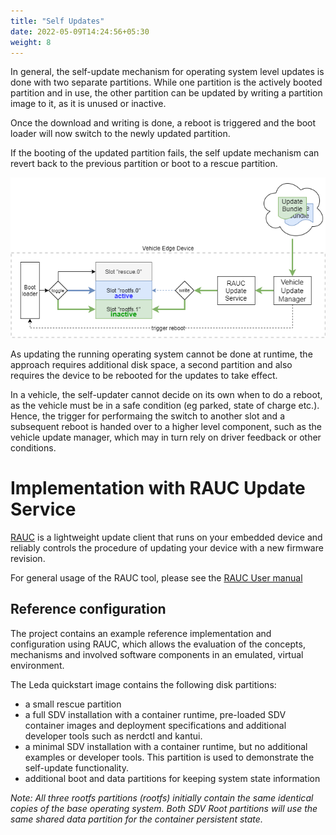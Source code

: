 ```yaml
---
title: "Self Updates"
date: 2022-05-09T14:24:56+05:30
weight: 8
---
```


In general, the self-update mechanism for operating system level updates is done with two separate partitions. While one partition is the actively booted partition and in use, the other partition can be updated by writing a partition image to it, as it is unused or inactive.

Once the download and writing is done, a reboot is triggered and the boot loader will now switch to the newly updated partition.

If the booting of the updated partition fails, the self update mechanism can revert back to the previous partition or boot to a rescue partition.

![](leda-self-update.png)

As updating the running operating system cannot be done at runtime, the approach requires additional disk space, a second partition and also requires the device to be rebooted for the updates to take effect.

In a vehicle, the self-updater cannot decide on its own when to do a reboot, as the vehicle must be in a safe condition (eg parked, state of charge etc.). Hence, the trigger for performaing the switch to another slot and a subsequent reboot is handed over to a higher level component, such as the vehicle update manager, which may in turn rely on driver feedback or other conditions.

# Implementation with RAUC Update Service

[RAUC](https://www.rauc.io/) is a lightweight update client that runs on your embedded device and reliably controls the procedure of updating your device with a new firmware revision.

For general usage of the RAUC tool, please see the [RAUC User manual](https://rauc.readthedocs.io/en/latest/using.html)

## Reference configuration

The project contains an example reference implementation and configuration using RAUC, which allows the evaluation of the concepts, mechanisms and involved software components in an emulated, virtual environment.

The Leda quickstart image contains the following disk partitions:

- a small rescue partition
- a full SDV installation with a container runtime, pre-loaded SDV container images and deployment specifications and additional developer tools such as nerdctl and kantui.
- a minimal SDV installation with a container runtime, but no additional examples or developer tools. This partition is used to demonstrate the self-update functionality.
- additional boot and data partitions for keeping system state information

*Note: All three rootfs partitions (rootfs) initially contain the same identical copies of the base operating system. Both SDV Root partitions will use the same shared data partition for the container persistent state.*
